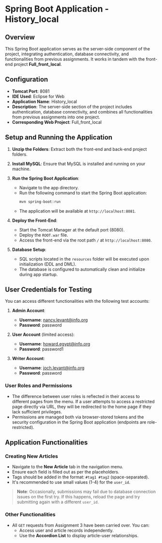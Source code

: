 # Spring Boot Application - History_local

## Overview

This Spring Boot application serves as the server-side component of the project, integrating authentication, database connectivity, and functionalities from previous assignments. It works in tandem with the front-end project **Full_front_local**.

## Configuration

- **Tomcat Port**: 8081
- **IDE Used**: Eclipse for Web
- **Application Name**: History_local
- **Description**: The server-side section of the project includes authentication, database connectivity, and combines all functionalities from previous assignments into one project.
- **Corresponding Web Project**: Full_front_local

## Setup and Running the Application

1. **Unzip the Folders**: Extract both the front-end and back-end project folders.
   
2. **Install MySQL**: Ensure that MySQL is installed and running on your machine.

3. **Run the Spring Boot Application**:
   - Navigate to the app directory.
   - Run the following command to start the Spring Boot application:
     ```bash
     mvn spring-boot:run
     ```
   - The application will be available at `http://localhost:8081`.

4. **Deploy the Front-End**:
   - Start the Tomcat Manager at the default port (8080).
   - Deploy the `ROOT.war` file.
   - Access the front-end via the root path `/` at `http://localhost:8080`.

5. **Database Setup**: 
   - SQL scripts located in the `resources` folder will be executed upon initialization (DDL and DML).
   - The database is configured to automatically clean and initialize during app startup.

## User Credentials for Testing

You can access different functionalities with the following test accounts:

1. **Admin Account**:
   - **Username**: nancy.levant@info.org
   - **Password**: password

2. **User Account** (limited access):
   - **Username**: howard.egypt@info.org
   - **Password**: password1

3. **Writer Account**:
   - **Username**: joch.levant@info.org
   - **Password**: password

### User Roles and Permissions

- The difference between user roles is reflected in their access to different pages from the menu. If a user attempts to access a restricted page directly via URL, they will be redirected to the home page if they lack sufficient privileges.
- Permissions are managed both via browser-stored tokens and the security configuration in the Spring Boot application (endpoints are role-restricted).

## Application Functionalities

### Creating New Articles

- Navigate to the **New Article** tab in the navigation menu.
- Ensure each field is filled out as per the placeholders.
- Tags should be added in the format: `#tag1 #tag2` (space-separated).
- It's recommended to use small values (1-4) for the `user_id`.
  
> **Note**: Occasionally, submissions may fail due to database connection issues on the first try. If this happens, reload the page and try submitting again with a different `user_id`.

### Other Functionalities

- All `GET` requests from Assignment 3 have been carried over. You can:
  - Access user and article records independently.
  - Use the **Accordion List** to display article-user relationships.
